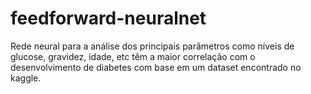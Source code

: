 # feedforward-neuralnet
Rede neural para a análise dos principais parâmetros como níveis de glucose, gravidez, idade, etc têm a maior correlação com o desenvolvimento de diabetes com base em um dataset encontrado no kaggle.
